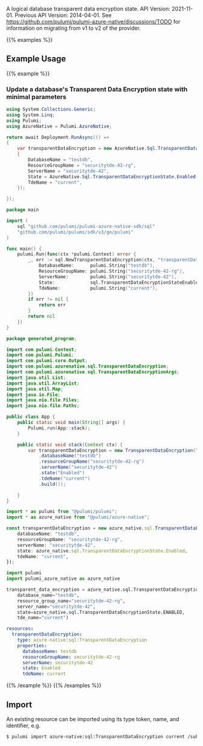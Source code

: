 A logical database transparent data encryption state.
API Version: 2021-11-01.
Previous API Version: 2014-04-01. See https://github.com/pulumi/pulumi-azure-native/discussions/TODO for information on migrating from v1 to v2 of the provider.

{{% examples %}}
## Example Usage
{{% example %}}
### Update a database's Transparent Data Encryption state with minimal parameters
```csharp
using System.Collections.Generic;
using System.Linq;
using Pulumi;
using AzureNative = Pulumi.AzureNative;

return await Deployment.RunAsync(() => 
{
    var transparentDataEncryption = new AzureNative.Sql.TransparentDataEncryption("transparentDataEncryption", new()
    {
        DatabaseName = "testdb",
        ResourceGroupName = "securitytde-42-rg",
        ServerName = "securitytde-42",
        State = AzureNative.Sql.TransparentDataEncryptionState.Enabled,
        TdeName = "current",
    });

});


```

```go
package main

import (
	sql "github.com/pulumi/pulumi-azure-native-sdk/sql"
	"github.com/pulumi/pulumi/sdk/v3/go/pulumi"
)

func main() {
	pulumi.Run(func(ctx *pulumi.Context) error {
		_, err := sql.NewTransparentDataEncryption(ctx, "transparentDataEncryption", &sql.TransparentDataEncryptionArgs{
			DatabaseName:      pulumi.String("testdb"),
			ResourceGroupName: pulumi.String("securitytde-42-rg"),
			ServerName:        pulumi.String("securitytde-42"),
			State:             sql.TransparentDataEncryptionStateEnabled,
			TdeName:           pulumi.String("current"),
		})
		if err != nil {
			return err
		}
		return nil
	})
}

```

```java
package generated_program;

import com.pulumi.Context;
import com.pulumi.Pulumi;
import com.pulumi.core.Output;
import com.pulumi.azurenative.sql.TransparentDataEncryption;
import com.pulumi.azurenative.sql.TransparentDataEncryptionArgs;
import java.util.List;
import java.util.ArrayList;
import java.util.Map;
import java.io.File;
import java.nio.file.Files;
import java.nio.file.Paths;

public class App {
    public static void main(String[] args) {
        Pulumi.run(App::stack);
    }

    public static void stack(Context ctx) {
        var transparentDataEncryption = new TransparentDataEncryption("transparentDataEncryption", TransparentDataEncryptionArgs.builder()        
            .databaseName("testdb")
            .resourceGroupName("securitytde-42-rg")
            .serverName("securitytde-42")
            .state("Enabled")
            .tdeName("current")
            .build());

    }
}

```

```typescript
import * as pulumi from "@pulumi/pulumi";
import * as azure_native from "@pulumi/azure-native";

const transparentDataEncryption = new azure_native.sql.TransparentDataEncryption("transparentDataEncryption", {
    databaseName: "testdb",
    resourceGroupName: "securitytde-42-rg",
    serverName: "securitytde-42",
    state: azure_native.sql.TransparentDataEncryptionState.Enabled,
    tdeName: "current",
});

```

```python
import pulumi
import pulumi_azure_native as azure_native

transparent_data_encryption = azure_native.sql.TransparentDataEncryption("transparentDataEncryption",
    database_name="testdb",
    resource_group_name="securitytde-42-rg",
    server_name="securitytde-42",
    state=azure_native.sql.TransparentDataEncryptionState.ENABLED,
    tde_name="current")

```

```yaml
resources:
  transparentDataEncryption:
    type: azure-native:sql:TransparentDataEncryption
    properties:
      databaseName: testdb
      resourceGroupName: securitytde-42-rg
      serverName: securitytde-42
      state: Enabled
      tdeName: current

```

{{% /example %}}
{{% /examples %}}

## Import

An existing resource can be imported using its type token, name, and identifier, e.g.

```sh
$ pulumi import azure-native:sql:TransparentDataEncryption current /subscriptions/00000000-1111-2222-3333-444444444444/resourceGroups/securitytde-42-rg/providers/Microsoft.Sql/servers/securitytde-42/databases/testdb/transparentDataEncryption 
```
